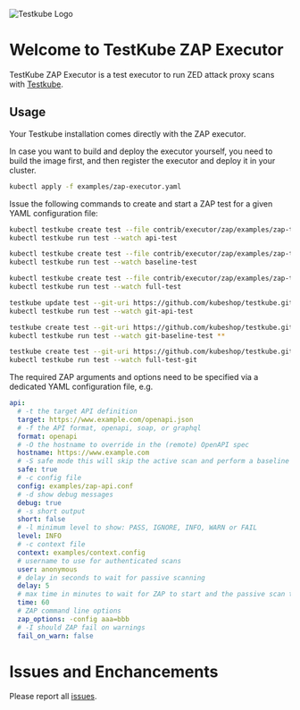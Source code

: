 ![Testkube Logo](https://raw.githubusercontent.com/kubeshop/testkube/main/assets/testkube-color-gray.png)

# Welcome to TestKube ZAP Executor

TestKube ZAP Executor is a test executor to run ZED attack proxy scans with [Testkube](https://testkube.io).  

## Usage

Your Testkube installation comes directly with the ZAP executor.

In case you want to build and deploy the executor yourself, you need to build the image first, and then register the executor and deploy it in your cluster.

```bash
kubectl apply -f examples/zap-executor.yaml
```

Issue the following commands to create and start a ZAP test for a given YAML configuration file:

```bash
kubectl testkube create test --file contrib/executor/zap/examples/zap-tk-api.yaml --type "zap/api" --name api-test --copy-files contrib/executor/zap/examples/zap-tk-api.conf:zap-tk-api.conf
kubectl testkube run test --watch api-test

kubectl testkube create test --file contrib/executor/zap/examples/zap-tk-baseline.yaml --type "zap/baseline" --name baseline-test --copy-files contrib/executor/zap/examples/zap-tk-baseline.conf:zap-tk-baseline.conf
kubectl testkube run test --watch baseline-test

kubectl testkube create test --file contrib/executor/zap/examples/zap-tk-full.yaml --type "zap/full" --name full-test --copy-files contrib/executor/zap/examples/zap-tk-full.conf:zap-tk-full.conf
kubectl testkube run test --watch full-test

testkube update test --git-uri https://github.com/kubeshop/testkube.git --type "zap/api" --name git-api-test --executor-args "zap-api.yaml" --git-branch main --git-path contrib/executor/zap/examples
kubectl testkube run test --watch git-api-test

testkube create test --git-uri https://github.com/kubeshop/testkube.git --type "zap/baseline" --name git-baseline-test --executor-args "zap-baseline.yaml" --git-branch main --git-path contrib/executor/zap/examples
kubectl testkube run test --watch git-baseline-test **

testkube create test --git-uri https://github.com/kubeshop/testkube.git --type "zap/full" --name git-full-test --executor-args "zap-full.yaml" --git-branch main --git-path contrib/executor/zap/examples
kubectl testkube run test --watch full-test-git
```

The required ZAP arguments and options need to be specified via a dedicated YAML configuration file, e.g.

```yaml
api:
  # -t the target API definition
  target: https://www.example.com/openapi.json
  # -f the API format, openapi, soap, or graphql
  format: openapi
  # -O the hostname to override in the (remote) OpenAPI spec
  hostname: https://www.example.com
  # -S safe mode this will skip the active scan and perform a baseline scan
  safe: true
  # -c config file
  config: examples/zap-api.conf
  # -d show debug messages
  debug: true
  # -s short output
  short: false
  # -l minimum level to show: PASS, IGNORE, INFO, WARN or FAIL
  level: INFO
  # -c context file
  context: examples/context.config
  # username to use for authenticated scans
  user: anonymous
  # delay in seconds to wait for passive scanning
  delay: 5
  # max time in minutes to wait for ZAP to start and the passive scan to run
  time: 60
  # ZAP command line options
  zap_options: -config aaa=bbb
  # -I should ZAP fail on warnings
  fail_on_warn: false
```

# Issues and Enchancements

Please report all [issues](https://github.com/kubeshop/testkube/issues).
